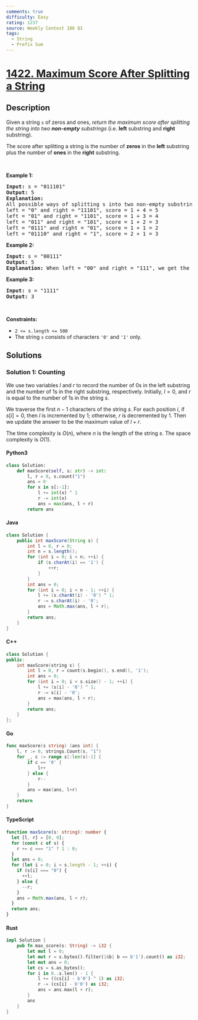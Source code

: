 ```yaml
---
comments: true
difficulty: Easy
rating: 1237
source: Weekly Contest 186 Q1
tags:
  - String
  - Prefix Sum
---
```


<!-- problem:start -->

# [1422. Maximum Score After Splitting a String](https://leetcode.com/problems/maximum-score-after-splitting-a-string)

## Description

<!-- description:start -->

<p>Given a&nbsp;string <code>s</code>&nbsp;of zeros and ones, <em>return the maximum score after splitting the string into two <strong>non-empty</strong> substrings</em> (i.e. <strong>left</strong> substring and <strong>right</strong> substring).</p>

<p>The score after splitting a string is the number of <strong>zeros</strong> in the <strong>left</strong> substring plus the number of <strong>ones</strong> in the <strong>right</strong> substring.</p>

<p>&nbsp;</p>
<p><strong class="example">Example 1:</strong></p>

<pre>
<strong>Input:</strong> s = &quot;011101&quot;
<strong>Output:</strong> 5 
<strong>Explanation:</strong> 
All possible ways of splitting s into two non-empty substrings are:
left = &quot;0&quot; and right = &quot;11101&quot;, score = 1 + 4 = 5 
left = &quot;01&quot; and right = &quot;1101&quot;, score = 1 + 3 = 4 
left = &quot;011&quot; and right = &quot;101&quot;, score = 1 + 2 = 3 
left = &quot;0111&quot; and right = &quot;01&quot;, score = 1 + 1 = 2 
left = &quot;01110&quot; and right = &quot;1&quot;, score = 2 + 1 = 3
</pre>

<p><strong class="example">Example 2:</strong></p>

<pre>
<strong>Input:</strong> s = &quot;00111&quot;
<strong>Output:</strong> 5
<strong>Explanation:</strong> When left = &quot;00&quot; and right = &quot;111&quot;, we get the maximum score = 2 + 3 = 5
</pre>

<p><strong class="example">Example 3:</strong></p>

<pre>
<strong>Input:</strong> s = &quot;1111&quot;
<strong>Output:</strong> 3
</pre>

<p>&nbsp;</p>
<p><strong>Constraints:</strong></p>

<ul>
	<li><code>2 &lt;= s.length &lt;= 500</code></li>
	<li>The string <code>s</code> consists of characters <code>&#39;0&#39;</code> and <code>&#39;1&#39;</code> only.</li>
</ul>

<!-- description:end -->

## Solutions

<!-- solution:start -->

### Solution 1: Counting

We use two variables $l$ and $r$ to record the number of 0s in the left substring and the number of 1s in the right substring, respectively. Initially, $l = 0$, and $r$ is equal to the number of 1s in the string $s$.

We traverse the first $n - 1$ characters of the string $s$. For each position $i$, if $s[i] = 0$, then $l$ is incremented by 1; otherwise, $r$ is decremented by 1. Then we update the answer to be the maximum value of $l + r$.

The time complexity is $O(n)$, where $n$ is the length of the string $s$. The space complexity is $O(1)$.

<!-- tabs:start -->

#### Python3

```python
class Solution:
    def maxScore(self, s: str) -> int:
        l, r = 0, s.count("1")
        ans = 0
        for x in s[:-1]:
            l += int(x) ^ 1
            r -= int(x)
            ans = max(ans, l + r)
        return ans
```

#### Java

```java
class Solution {
    public int maxScore(String s) {
        int l = 0, r = 0;
        int n = s.length();
        for (int i = 0; i < n; ++i) {
            if (s.charAt(i) == '1') {
                ++r;
            }
        }
        int ans = 0;
        for (int i = 0; i < n - 1; ++i) {
            l += (s.charAt(i) - '0') ^ 1;
            r -= s.charAt(i) - '0';
            ans = Math.max(ans, l + r);
        }
        return ans;
    }
}
```

#### C++

```cpp
class Solution {
public:
    int maxScore(string s) {
        int l = 0, r = count(s.begin(), s.end(), '1');
        int ans = 0;
        for (int i = 0; i < s.size() - 1; ++i) {
            l += (s[i] - '0') ^ 1;
            r -= s[i] - '0';
            ans = max(ans, l + r);
        }
        return ans;
    }
};
```

#### Go

```go
func maxScore(s string) (ans int) {
	l, r := 0, strings.Count(s, "1")
	for _, c := range s[:len(s)-1] {
		if c == '0' {
			l++
		} else {
			r--
		}
		ans = max(ans, l+r)
	}
	return
}
```

#### TypeScript

```ts
function maxScore(s: string): number {
  let [l, r] = [0, 0];
  for (const c of s) {
    r += c === "1" ? 1 : 0;
  }
  let ans = 0;
  for (let i = 0; i < s.length - 1; ++i) {
    if (s[i] === "0") {
      ++l;
    } else {
      --r;
    }
    ans = Math.max(ans, l + r);
  }
  return ans;
}
```

#### Rust

```rust
impl Solution {
    pub fn max_score(s: String) -> i32 {
        let mut l = 0;
        let mut r = s.bytes().filter(|&b| b == b'1').count() as i32;
        let mut ans = 0;
        let cs = s.as_bytes();
        for i in 0..s.len() - 1 {
            l += ((cs[i] - b'0') ^ 1) as i32;
            r -= (cs[i] - b'0') as i32;
            ans = ans.max(l + r);
        }
        ans
    }
}
```

<!-- tabs:end -->

<!-- solution:end -->

<!-- problem:end -->
